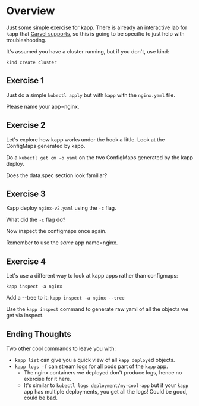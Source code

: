 # Overview

Just some simple exercise for kapp. 
There is already an interactive lab for kapp that [Carvel supports](https://carvel.dev/kapp/#playground),
so this is going to be specific to just help with troubleshooting.

It's assumed you have a cluster running, but if you don't, use kind:

`kind create cluster`

## Exercise 1

Just do a simple `kubectl apply` but with `kapp` with the `nginx.yaml` file.

Please name your app=nginx.

## Exercise 2

Let's explore how kapp works under the hook a little.
Look at the ConfigMaps generated by kapp.

Do a `kubectl get cm -o yaml` on the two ConfigMaps generated by the kapp deploy.

Does the data.spec section look familiar?

## Exercise 3

Kapp deploy `nginx-v2.yaml` using the `-c` flag.

What did the `-c` flag do?

Now inspect the configmaps once again.

Remember to use the *same* app name=nginx.

## Exercise 4

Let's use a different way to look at kapp apps rather than configmaps:

`kapp inspect -a nginx`

Add a --tree to it: `kapp inspect -a nginx --tree`

Use the `kapp inspect` command to generate raw yaml of all the objects we get via inspect.

## Ending Thoughts

Two other cool commands to leave you with:

* `kapp list` can give you a quick view of all `kapp deploy`ed objects.
* `kapp logs -f` can stream logs for all pods part of the `kapp` app. 
    * The nginx containers we deployed don't produce logs, hence no exercise for it here.
    * It's similar to `kubectl logs deployment/my-cool-app` but if your `kapp` app has multiple deployments, you get all the logs! 
    Could be good, could be bad.